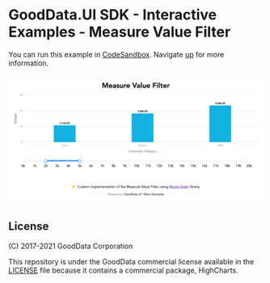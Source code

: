 # GoodData.UI SDK - Interactive Examples - Measure Value Filter

You can run this example in [CodeSandbox](https://codesandbox.io/s/github/gooddata/gooddata-ui-examples/tree/master/example-measurevaluefilter?file=/src/App/index.js). Navigate [up](https://github.com/gooddata/gooddata-ui-examples) for more information.

[![Measure Value Filter](/assets/example-localhost-measurevaluefilter.png)](https://codesandbox.io/s/github/gooddata/gooddata-ui-examples/tree/master/example-measurevaluefilter?file=/src/App/index.js)

## License

(C) 2017-2021 GoodData Corporation

This repository is under the GoodData commercial license available in the [LICENSE](LICENSE) file because it contains a commercial package, HighCharts.
